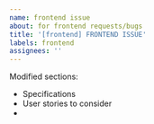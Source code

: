 ```yaml
---
name: frontend issue
about: for frontend requests/bugs
title: '[frontend] FRONTEND ISSUE'
labels: frontend
assignees: ''
---
```


Modified sections:

- Specifications
- User stories to consider
-
